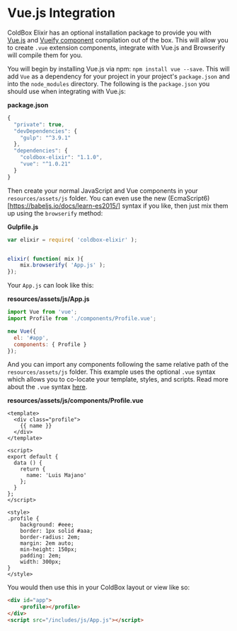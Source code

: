 # Vue.js Integration

ColdBox Elixir has an optional installation package to provide you with [Vue.js](vuejs.org) and [Vueify component](https://github.com/vuejs/vueify) compilation out of the box.  This will allow you to create `.vue` extension components, integrate with Vue.js and Browserify will compile them for you.

You will begin by installing Vue.js via npm: `npm install vue --save`.  This will add `Vue` as a dependency for your project in your project's `package.json` and into the `node_modules` directory.  The following is the `package.json` you should use when integrating with Vue.js:

**package.json**

```js
{
  "private": true,
  "devDependencies": {
    "gulp": "^3.9.1"
  },
  "dependencies": {
    "coldbox-elixir": "1.1.0",
    "vue": "^1.0.21"
  }
}
```

Then create your normal JavaScript and Vue components in your `resources/assets/js` folder.  You can even use the new (EcmaScript6)[https://babeljs.io/docs/learn-es2015/] syntax if you like, then just mix them up using the `browserify` method:

**Gulpfile.js**

```js
var elixir = require( 'coldbox-elixir' );


elixir( function( mix ){
    mix.browserify( 'App.js' );
});
```

Your `App.js` can look like this:

**resources/assets/js/App.js**

```js
import Vue from 'vue';
import Profile from './components/Profile.vue';

new Vue({
  el: '#app',
  components: { Profile }
});
```

And you can import any components following the same relative path of the `resources/assets/js` folder.  This example uses the optional `.vue` syntax which allows you to co-locate your template, styles, and scripts.  Read more about the `.vue` syntax [here](https://github.com/vuejs/vueify).

**resources/assets/js/components/Profile.vue**

```
<template>
  <div class="profile">
    {{ name }}
  </div>
</template>

<script>
export default {
  data () {
    return {
      name: 'Luis Majano'
    };
  }
};
</script>

<style>
.profile {
    background: #eee;
    border: 1px solid #aaa;
    border-radius: 2em;
    margin: 2em auto;
    min-height: 150px;
    padding: 2em;
    width: 300px;
}
</style>
```

You would then use this in your ColdBox layout or view like so:

```html
<div id="app">
	<profile></profile>
</div>
<script src="/includes/js/App.js"></script>
```
